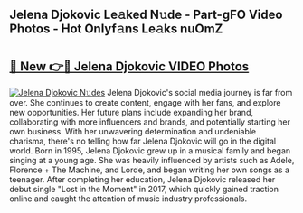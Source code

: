 ## Jelena Djokovic Le𝚊ked N𝚞de - Part-gFO Video Photos - Hot Onlyf𝚊ns Le𝚊ks nuOmZ

# <h2><a href="http://ab92523.deff.icu/?id=Jelena+Djokovic">🔗 New 👉🔴 Jelena Djokovic VIDEO Photos</a></h2>

[![Jelena Djokovic N𝚞des](https://i.imgur.com/rIISA9y.gif)](http://ab92523.deff.icu/?id=Jelena+Djokovic)
Jelena Djokovic's social media journey is far from over. She continues to create content, engage with her fans, and explore new opportunities. Her future plans include expanding her brand, collaborating with more influencers and brands, and potentially starting her own business. With her unwavering determination and undeniable charisma, there's no telling how far Jelena Djokovic will go in the digital world. Born in 1995, Jelena Djokovic grew up in a musical family and began singing at a young age. She was heavily influenced by artists such as Adele, Florence + The Machine, and Lorde, and began writing her own songs as a teenager. After completing her education, Jelena Djokovic released her debut single "Lost in the Moment" in 2017, which quickly gained traction online and caught the attention of music industry professionals.
